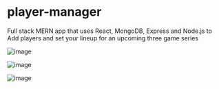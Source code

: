 # player-manager
Full stack MERN app that uses React, MongoDB, Express and Node.js to Add players and set your lineup for an upcoming three game series


![image](https://user-images.githubusercontent.com/24249474/112545424-6f202600-8d75-11eb-998f-5f03d118f0dd.png)

![image](https://user-images.githubusercontent.com/24249474/112545483-7f380580-8d75-11eb-8d86-a10ca486b1cb.png)

![image](https://user-images.githubusercontent.com/24249474/112545360-5dd71980-8d75-11eb-9c9d-fe6cf1ada8ce.png)
